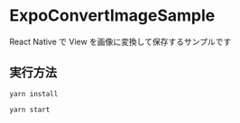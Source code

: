 # ExpoConvertImageSample

React Native で View を画像に変換して保存するサンプルです

## 実行方法

```
yarn install
```

```
yarn start
```
